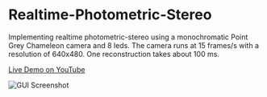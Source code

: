 Realtime-Photometric-Stereo
===========================

Implementing realtime photometric-stereo using a monochromatic Point Grey Chameleon camera and 8 leds. The camera runs at 15 frames/s with a resolution of 640x480. One reconstruction takes about 100 ms. 

[Live Demo on YouTube](http://www.youtube.com/watch?v=2JrwRT9_vO4)

![GUI Screenshot](https://raw.github.com/NewProggie/Realtime-Photometric-Stereo/master/assets/Screenshot-Realtime-PS.png)